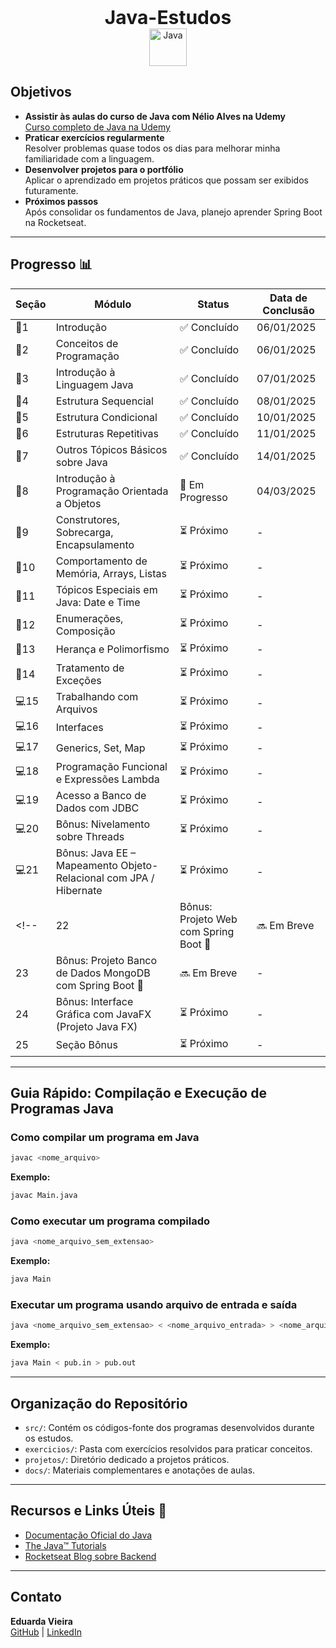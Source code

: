 <p align="center"> <strong style="font-size: 30px;">Java-Estudos</strong> <br> <a href="https://skillicons.dev"> <img src="https://skillicons.dev/icons?i=java" alt="Java" width="60" height="60"> </a> </p>

## Objetivos  
- **Assistir às aulas do curso de Java com Nélio Alves na Udemy**  
  [Curso completo de Java na Udemy](https://www.udemy.com/course/java-curso-completo/)  
- **Praticar exercícios regularmente**  
  Resolver problemas quase todos os dias para melhorar minha familiaridade com a linguagem.  
- **Desenvolver projetos para o portfólio**  
  Aplicar o aprendizado em projetos práticos que possam ser exibidos futuramente.  
- **Próximos passos**  
  Após consolidar os fundamentos de Java, planejo aprender Spring Boot na Rocketseat.


---

## Progresso 📊  

| Seção | Módulo                                                              | Status       | Data de Conclusão |  
|-------|---------------------------------------------------------------------|--------------|--------------------|  
| 🧱1     | Introdução                                                          | ✅ Concluído | 06/01/2025        |  
| 🧱2     | Conceitos de Programação                                            | ✅ Concluído | 06/01/2025        |  
| 🧱3     | Introdução à Linguagem Java                                         | ✅ Concluído | 07/01/2025              |  
| 🧱4     | Estrutura Sequencial                                                | ✅ Concluído   | 08/01/2025                |  
| 🧱5     | Estrutura Condicional                                               |  ✅ Concluído  | 10/01/2025                |  
| 🧱6     | Estruturas Repetitivas                                              | ✅ Concluído   | 11/01/2025               |  
| 💾7     | Outros Tópicos Básicos sobre Java                                   | ✅ Concluído  | 14/01/2025                |  
| 💾8     | Introdução à Programação Orientada a Objetos                        | 🔄 Em Progresso   | 04/03/2025               |  
| 💾9     | Construtores, Sobrecarga, Encapsulamento                            | ⏳ Próximo   | -                |  
| 💾10    | Comportamento de Memória, Arrays, Listas                            | ⏳ Próximo   | -                |  
| 💾11    | Tópicos Especiais em Java: Date e Time                              | ⏳ Próximo   | -                |  
| 💾12    | Enumerações, Composição                                             | ⏳ Próximo   | -                |  
| 💾13    | Herança e Polimorfismo                                              | ⏳ Próximo   | -                |  
| 💾14    | Tratamento de Exceções                                              | ⏳ Próximo   | -                |  
| 💻15    | Trabalhando com Arquivos                                            | ⏳ Próximo   | -                |  
| 💻16    | Interfaces                                                          | ⏳ Próximo   | -                |  
| 💻17    | Generics, Set, Map                                                  | ⏳ Próximo   | -                |  
| 💻18    | Programação Funcional e Expressões Lambda                           | ⏳ Próximo   | -                |  
| 💻19    | Acesso a Banco de Dados com JDBC                                    | ⏳ Próximo   | -                |  
| 💻20    | Bônus: Nivelamento sobre Threads                                    | ⏳ Próximo   | -                |  
| 💻21    | Bônus: Java EE – Mapeamento Objeto-Relacional com JPA / Hibernate   | ⏳ Próximo   | -                |  
<!-- | 22    | Bônus: Projeto Web com Spring Boot 🚨                                | 🔜 Em Breve  | -                |  
| 23    | Bônus: Projeto Banco de Dados MongoDB com Spring Boot 🚨            | 🔜 Em Breve  | -                |  
| 24    | Bônus: Interface Gráfica com JavaFX (Projeto Java FX)               | ⏳ Próximo   | -                |  
| 25    | Seção Bônus                                                         | ⏳ Próximo   | -                |  -->

---

## Guia Rápido: Compilação e Execução de Programas Java  

### Como compilar um programa em Java  
```bash
javac <nome_arquivo>
```

**Exemplo:**  
```bash
javac Main.java
```

### Como executar um programa compilado  
```bash
java <nome_arquivo_sem_extensao>
```

**Exemplo:**  
```bash
java Main
```

### Executar um programa usando arquivo de entrada e saída  
```bash
java <nome_arquivo_sem_extensao> < <nome_arquivo_entrada> > <nome_arquivo_saida>
```

**Exemplo:**  
```bash
java Main < pub.in > pub.out
```

---

## Organização do Repositório  

- `src/`: Contém os códigos-fonte dos programas desenvolvidos durante os estudos.  
- `exercicios/`: Pasta com exercícios resolvidos para praticar conceitos.  
- `projetos/`: Diretório dedicado a projetos práticos.  
- `docs/`: Materiais complementares e anotações de aulas.  

---

## Recursos e Links Úteis 🔗  
- [Documentação Oficial do Java](https://docs.oracle.com/javase/8/docs/)  
- [The Java™ Tutorials](https://docs.oracle.com/javase/tutorial/)  
- [Rocketseat Blog sobre Backend](https://blog.rocketseat.com.br/)  

---

## Contato  
**Eduarda Vieira**  
[GitHub](https://github.com/eduardavieira-dev) | [LinkedIn](https://www.linkedin.com/in/eduarda-vieira-gon%C3%A7alves-01a584297/)  

